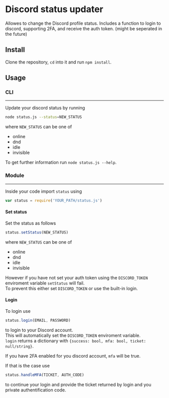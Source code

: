 # Discord status updater

Allowes to change the Discord profile status.
Includes a function to login to discord, supporting 2FA, and receive the auth token. (might be seperated in the future)

## Install

Clone the repository, `cd` into it and run `npm install`.

## Usage

### CLI
---
Update your discord status by running
```sh
node status.js --status=NEW_STATUS
```
where `NEW_STATUS` can be one of 
- online
- dnd
- idle
- invisible

To get further information run `node status.js --help`.

### Module
---
Inside your code import `status` using

```js
var status = require('YOUR_PATH/status.js')
```

#### Set status

Set the status as follows
```js
status.setStatus(NEW_STATUS)
```
where `NEW_STATUS` can be one of 
- online
- dnd
- idle
- invisible

However if you have not set your auth token using the `DISCORD_TOKEN` enviroment variable `setStatus` will fail.\
To prevent this either set `DISCORD_TOKEN` or use the built-in login.

#### Login

To login use
```js
status.login(EMAIL, PASSWORD)
```
to login to your Discord account.\
This will automatically set the `DISCORD_TOKEN` enviroment variable.\
`login` returns a dictionary with `{success: bool, mfa: bool, ticket: null/string}`.

If you have 2FA enabled for you discord account, `mfa` will be true.

If that is the case use
```js
status.handleMFA(TICKET, AUTH_CODE)
```
to continue your login and provide the ticket returned by login and you private authentification code.
